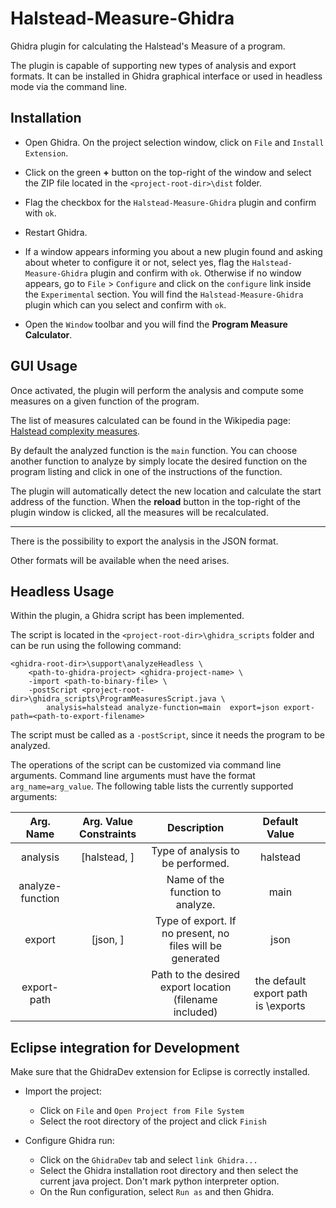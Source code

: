 # Halstead-Measure-Ghidra
Ghidra plugin for calculating the Halstead's Measure of a program.

The plugin is capable of supporting new types of analysis and export formats. It can be installed in Ghidra graphical interface or used in headless mode via the command line.

## Installation

* Open Ghidra. On the project selection window, click on `File` and `Install Extension`.

* Click on the green **+** button on the top-right of the window and select the ZIP file located in the `<project-root-dir>\dist` folder. 

* Flag the checkbox for the `Halstead-Measure-Ghidra` plugin and confirm with `ok`.

* Restart Ghidra.

* If a window appears informing you about a new plugin found and asking about wheter to configure it or not, select yes, flag the `Halstead-Measure-Ghidra` plugin and confirm with `ok`.
Otherwise if no window appears, go to `File` > `Configure` and click on the `configure` link inside the `Experimental` section. You will find the `Halstead-Measure-Ghidra` plugin which can you select and confirm with `ok`.

* Open the `Window` toolbar and you will find the **Program Measure Calculator**.

## GUI Usage

Once activated, the plugin will perform the analysis and compute some measures on a given function of the program.

The list of measures calculated can be found in the Wikipedia page: [Halstead complexity measures](https://en.wikipedia.org/wiki/Halstead_complexity_measures).

By default the analyzed function is the `main` function.
You can choose another function to analyze by simply locate the desired function on the program listing and click in one of the instructions of the function.

The plugin will automatically detect the new location and calculate the start address of the function. When the **reload** button in the top-right of the plugin window is clicked, all the measures will be recalculated.

---

There is the possibility to export the analysis in the JSON format. 

Other formats will be available when the need arises.

## Headless Usage

Within the plugin, a Ghidra script has been implemented.

The script is located in the `<project-root-dir>\ghidra_scripts` folder and can be run using the following command:

```
<ghidra-root-dir>\support\analyzeHeadless \
	<path-to-ghidra-project> <ghidra-project-name> \
	-import <path-to-binary-file> \
	-postScript <project-root-dir>\ghidra_scripts\ProgramMeasuresScript.java \
		analysis=halstead analyze-function=main  export=json export-path=<path-to-export-filename>
```

The script must be called as a `-postScript`, since it needs the program to be analyzed.

The operations of the script can be customized via command line arguments. Command line arguments must have the format `arg_name=arg_value`.
The following table lists the currently supported arguments:

|     Arg. Name    | Arg. Value Constraints |                        Description                        |                     Default Value                     |   |
|:----------------:|:----------------------:|:---------------------------------------------------------:|:-----------------------------------------------------:|:-:|
|     analysis     |   [halstead, ]  | Type of analysis to be performed.                         |                        halstead                       |   |
| analyze-function |                        | Name of the function to analyze.                          |                          main                         |   |
|      export      |     [json, ]    | Type of export. If no present, no files will be generated |                          json                         |   |
|    export-path   |                        | Path to the desired export location (filename included)   | the default export path is <project-root-dir>\exports	|   |

## Eclipse integration for Development

Make sure that the GhidraDev extension for Eclipse is correctly installed.

* Import the project: 
    * Click on `File` and `Open Project from File System`
    * Select the root directory of the project and click `Finish`

* Configure Ghidra run: 
    * Click on the `GhidraDev` tab and select `link Ghidra...`
    * Select the Ghidra installation root directory and then select the current java project. Don't mark python interpreter option.
	* On the Run configuration, select `Run as` and then Ghidra.
